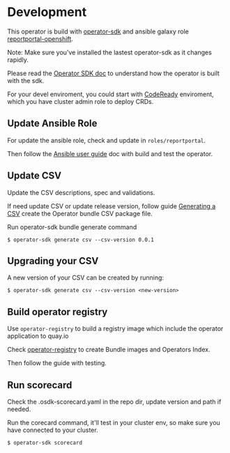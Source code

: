 # Development

This operator is build with [operator-sdk](https://github.com/operator-framework/operator-sdk "operator-sdk") and ansible galaxy role [reportportal-openshift](https://github.com/waynesun09/reportportal-openshift "reportportal-openshift").

Note: Make sure you've installed the lastest operator-sdk as it changes rapidly.

Please read the [Operator SDK doc](https://sdk.operatorframework.io/docs/) to understand how the operator is built with the sdk.

For your devel enviroment, you could start with [CodeReady](https://github.com/code-ready/crc "CodeReady Containers") enviroment, which you have cluster admin role to deploy CRDs.

## Update Ansible Role

For update the ansible role, check and update in `roles/reportportal`.

Then follow the [Ansible user guide](https://sdk.operatorframework.io/docs/ansible/ "Ansible User Guide for Operator SDK") doc with build and test the operator.

## Update CSV

Update the CSV descriptions, spec and validations.

If need update CSV or update release version, follow guide [Generating a CSV](https://sdk.operatorframework.io/docs/olm-integration/generating-a-csv/) create the Operator bundle CSV package file.

Run operator-sdk bundle generate command
```console
$ operator-sdk generate csv --csv-version 0.0.1
```

## Upgrading your CSV
A new version of your CSV can be created by running:
```console
$ operator-sdk generate csv --csv-version <new-version>
```

## Build operator registry

Use `operator-registry` to build a registry image which include the operator application to quay.io

Check [operator-registry](https://github.com/operator-framework/operator-registry) to create Bundle images and Operators Index.

Then follow the guide with testing.

## Run scorecard

Check the .osdk-scorecard.yaml in the repo dir, update version and path if needed.

Run the corecard command, it'll test in your cluster env, so make sure you have connected to your cluster.
```console
$ operator-sdk scorecard
```
